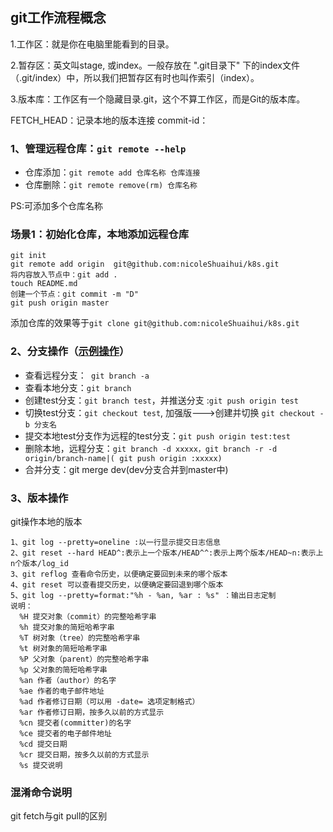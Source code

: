 ## git工作流程概念


1.工作区：就是你在电脑里能看到的目录。

2.暂存区：英文叫stage, 或index。一般存放在 ".git目录下" 下的index文件（.git/index）中，所以我们把暂存区有时也叫作索引（index）。

3.版本库：工作区有一个隐藏目录.git，这个不算工作区，而是Git的版本库。

FETCH_HEAD：记录本地的版本连接
commit-id：


### 1、管理远程仓库：`git remote --help` 
 
 - 仓库添加：`git remote add 仓库名称 仓库连接`
 - 仓库删除：`git remote remove(rm) 仓库名称 `
 
 PS:可添加多个仓库名称
 
### 场景1：初始化仓库，本地添加远程仓库
```
git init 
git remote add origin  git@github.com:nicoleShuaihui/k8s.git
将内容放入节点中：git add .
touch README.md
创建一个节点：git commit -m "D"
git push origin master 
```
添加仓库的效果等于`git clone git@github.com:nicoleShuaihui/k8s.git`



### 2、分支操作（[示例操作](https://blog.csdn.net/arkblue/article/details/9568249)）
- 查看远程分支：` git branch -a`  
- 查看本地分支：`git branch `
- 创建test分支：`git branch test`，并推送分支 :`git push origin test`
- 切换test分支：`git checkout test`, 加强版--->创建并切换 `git checkout -b 分支名`
- 提交本地test分支作为远程的test分支：`git push origin test:test `
- 删除本地，远程分支：`git branch -d xxxxx，git branch -r -d origin/branch-name|( git push origin :xxxxx)`
- 合并分支：git merge dev(dev分支合并到master中)

### 3、版本操作
git操作本地的版本
```
1、git log --pretty=oneline :以一行显示提交日志信息
2、git reset --hard HEAD^:表示上一个版本/HEAD^^:表示上两个版本/HEAD~n:表示上n个版本/log_id
3、git reflog 查看命令历史，以便确定要回到未来的哪个版本
4、git reset 可以查看提交历史，以便确定要回退到哪个版本
5、git log --pretty=format:"%h - %an, %ar : %s" ：输出日志定制
说明：
  %H 提交对象（commit）的完整哈希字串
  %h 提交对象的简短哈希字串
  %T 树对象（tree）的完整哈希字串
  %t 树对象的简短哈希字串
  %P 父对象（parent）的完整哈希字串
  %p 父对象的简短哈希字串
  %an 作者（author）的名字
  %ae 作者的电子邮件地址
  %ad 作者修订日期（可以用 -date= 选项定制格式）
  %ar 作者修订日期，按多久以前的方式显示
  %cn 提交者(committer)的名字
  %ce 提交者的电子邮件地址
  %cd 提交日期
  %cr 提交日期，按多久以前的方式显示
  %s 提交说明
```

### 混淆命令说明

git fetch与git pull的区别
